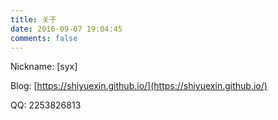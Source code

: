 ```yaml
---
title: 关于
date: 2016-09-07 19:04:45
comments: false
---
```


Nickname: [syx]

Blog: [https://shiyuexin.github.io/](https://shiyuexin.github.io/)

QQ: 2253826813
